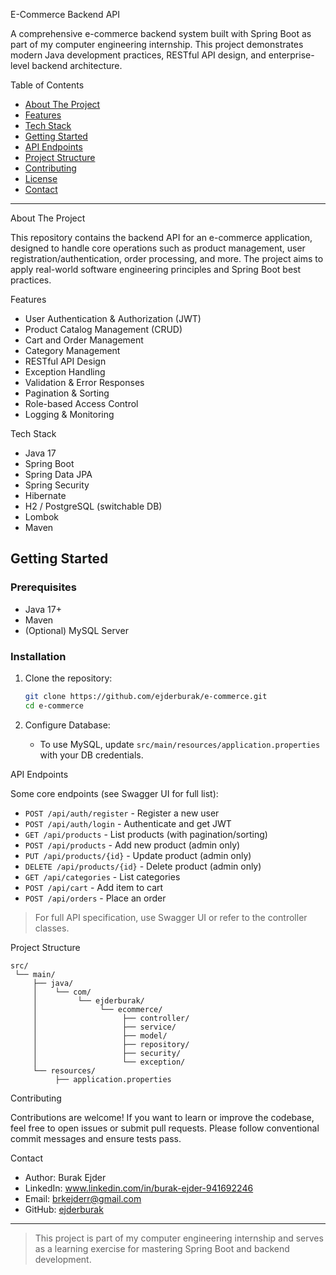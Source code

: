 E-Commerce Backend API

A comprehensive e-commerce backend system built with Spring Boot as part of my computer engineering internship. This project demonstrates modern Java development practices, RESTful API design, and enterprise-level backend architecture.

Table of Contents

- [About The Project](#about-the-project)
- [Features](#features)
- [Tech Stack](#tech-stack)
- [Getting Started](#getting-started)
- [API Endpoints](#api-endpoints)
- [Project Structure](#project-structure)
- [Contributing](#contributing)
- [License](#license)
- [Contact](#contact)

---

About The Project

This repository contains the backend API for an e-commerce application, designed to handle core operations such as product management, user registration/authentication, order processing, and more. The project aims to apply real-world software engineering principles and Spring Boot best practices.

Features

- User Authentication & Authorization (JWT)
- Product Catalog Management (CRUD)
- Cart and Order Management
- Category Management
- RESTful API Design
- Exception Handling
- Validation & Error Responses
- Pagination & Sorting
- Role-based Access Control
- Logging & Monitoring

Tech Stack

- Java 17
- Spring Boot
- Spring Data JPA
- Spring Security
- Hibernate
- H2 / PostgreSQL (switchable DB)
- Lombok
- Maven

## Getting Started

### Prerequisites

- Java 17+
- Maven
- (Optional) MySQL Server

### Installation

1. Clone the repository:
   ```bash
   git clone https://github.com/ejderburak/e-commerce.git
   cd e-commerce
   ```

2. Configure Database:
   - To use MySQL, update `src/main/resources/application.properties` with your DB credentials.


API Endpoints

Some core endpoints (see Swagger UI for full list):

- `POST /api/auth/register` - Register a new user
- `POST /api/auth/login` - Authenticate and get JWT
- `GET /api/products` - List products (with pagination/sorting)
- `POST /api/products` - Add new product (admin only)
- `PUT /api/products/{id}` - Update product (admin only)
- `DELETE /api/products/{id}` - Delete product (admin only)
- `GET /api/categories` - List categories
- `POST /api/cart` - Add item to cart
- `POST /api/orders` - Place an order

> For full API specification, use Swagger UI or refer to the controller classes.

Project Structure

```
src/
 └── main/
     ├── java/
     │    └── com/
     │         └── ejderburak/
     │              └── ecommerce/
     │                   ├── controller/
     │                   ├── service/
     │                   ├── model/
     │                   ├── repository/
     │                   ├── security/
     │                   └── exception/
     └── resources/
          ├── application.properties
```

Contributing

Contributions are welcome! If you want to learn or improve the codebase, feel free to open issues or submit pull requests. Please follow conventional commit messages and ensure tests pass.

Contact

- Author: Burak Ejder
- LinkedIn: www.linkedin.com/in/burak-ejder-941692246
- Email: brkejderr@gmail.com
- GitHub: [ejderburak](https://github.com/ejderburak)

---

> This project is part of my computer engineering internship and serves as a learning exercise for mastering Spring Boot and backend development.
